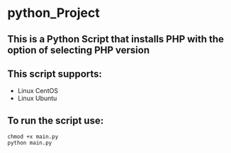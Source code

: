 # python_Project

## This is a Python Script that installs PHP with the option of selecting PHP version

## This script supports:
- Linux CentOS
- Linux Ubuntu


## To run the script use:
```
chmod +x main.py
python main.py
```

